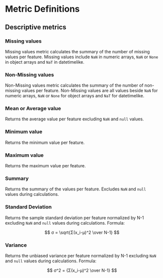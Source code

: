 # Metric Definitions

## Descriptive metrics

### Missing values
Missing values metric calculates the summary of the number of missing values per feature. Missing values include `NaN` in numeric arrays, `NaN` or `None` in object arrays and `NaT` in datetimelike.

### Non-Missing values
Non-Missing values metric calculates the summary of the number of non-missing values per feature. Non-Missing values are all values beside `NaN` for numeric arrays, `NaN` or `None` for object arrays and `NaT` for datetimelike.

### Mean or Average value
Returns the average value per feature excluding `NaN` and `null` values.

### Minimum value
Returns the minimum value per feature.

### Maximum value
Returns the maximum value per feature.

### Summary
Returns the summary of the values per feature. Excludes `NaN` and `null` values during calculations.

### Standard Deviation
Returns the sample standard deviation per feature normalized by N-1 excluding `NaN` and `null` values during calculations. Formula:

$$ 
σ = \sqrt{Σ(x_i-μ)^2 \over Ν-1}
$$

### Variance
Returns the unbiased variance per feature normalized by N-1 excluding `NaN` and `null` values during calculations. Formula:

$$ 
σ^2 = {Σ(x_i-μ)^2 \over Ν-1}
$$


